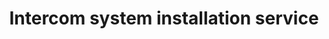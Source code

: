---
title: "Intercom system installation service"
alt: "Intercom system installation for secure commsn within buildings or premises"
description: "Intercom system installation for secure comms within buildings or premises"
category: "network-engineer"
subcategory: "intercom-system"
image: "/tradespeople/network-engineer/intercom-system.webp"
ogImage: "/tradespeople/network-engineer/intercom-system.webp"
colour: "blue"
pathtxt: "Intercom system"
published: true
---